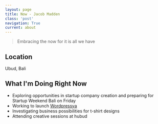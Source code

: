 ```yaml
---
layout: page
title: Now - Jacob Madden
class: 'post'
navigation: True
current: about
---
```


> Embracing the now for it is all we have

## Location

Ubud, Bali

## What I'm Doing Right Now

* Exploring opportunities in startup company creation and preparing for Startup Weekend Bali on Friday
* Working to launch [Wordpressya](http://www.wordpressya.com)
* Investigating business possibilities for t-shirt designs
* Attending creative sessions at hubud
